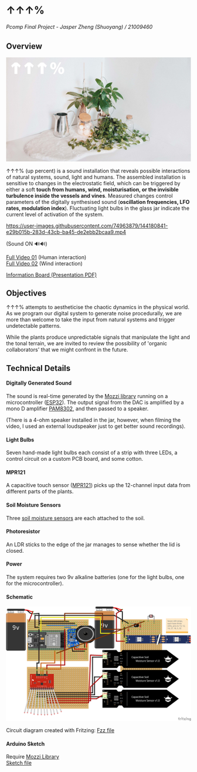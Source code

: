 # ↑↑↑%  
###### Pcomp Final Project - Jasper Zheng (Shuoyang) / 21009460  

## Overview

<img src="graphics/up_01.jpg">    

↑↑↑% (up percent) is a sound installation that reveals possible interactions of natural systems, sound, light and humans. The assembled installation is sensitive to changes in the electrostatic field, which can be triggered by either a soft **touch from humans, wind, moisturisation, or the invisible turbulence inside the vessels and vines**. Measured changes control parameters of the digitally synthesised sound (**oscillation frequencies, LFO rates, modulation index**). Fluctuating light bulbs in the glass jar indicate the current level of activation of the system.  

https://user-images.githubusercontent.com/74963879/144180841-e29b015b-283d-43cb-ba45-de2ebb2bcaa9.mp4

(Sound ON 🔊🔊)

[Full Video 01](https://youtu.be/vGd-JQdAmYI) (Human interaction)  
[Full Video 02](https://youtu.be/jQ1evAxYSqI) (Wind interaction)  

[Information Board (Presentation PDF)](https://github.com/msc-creative-computing/p-comp-jasper-zheng/blob/main/week_final/graphics/README.md)  


## Objectives  

↑↑↑% attempts to aestheticise the chaotic dynamics in the physical world. As we program our digital system to generate noise procedurally, we are more than welcome to take the input from natural systems and trigger undetectable patterns.  

While the plants produce unpredictable signals that manipulate the light and the tonal terrain, we are invited to review the possibility of 'organic collaborators' that we might confront in the future.  



## Technical Details  

#### Digitally Generated Sound  
The sound is real-time generated by the [Mozzi library](https://github.com/sensorium/Mozzi) running on a microcontroller ([ESP32](https://www.espressif.com/en/products/socs/esp32)). The output signal from the DAC is amplified by a mono D amplifier [PAM8302](https://www.adafruit.com/product/2130), and then passed to a speaker.  

(There is a 4-ohm speaker installed in the jar, however, when filming the video, I used an external loudspeaker just to get better sound recordings).  

#### Light Bulbs  
Seven hand-made light bulbs each consist of a strip with three LEDs, a control circuit on a custom PCB board, and some cotton.  

#### MPR121  
A capacitive touch sensor ([MPR121](https://learn.adafruit.com/adafruit-mpr121-12-key-capacitive-touch-sensor-breakout-tutorial/wiring)) picks up the 12-channel input data from different parts of the plants.  

#### Soil Moisture Sensors  
Three [soil moisture sensors](https://wiki.dfrobot.com/Capacitive_Soil_Moisture_Sensor_SKU_SEN0193) are each attached to the soil.  

#### Photoresistor  
An LDR sticks to the edge of the jar manages to sense whether the lid is closed.

#### Power  
The system requires two 9v alkaline batteries (one for the light bulbs, one for the microcontroller).  

#### Schematic  
<img src="assemble/schematic_bb.png" width = '700'>  

Circuit diagram created with Fritzing: [Fzz file](https://github.com/msc-creative-computing/p-comp-jasper-zheng/blob/main/week_final/assemble/schematic.fzz)  

#### Arduino Sketch  
Require [Mozzi Library](https://github.com/sensorium/Mozzi#installation)    
[Sketch file](https://github.com/msc-creative-computing/p-comp-jasper-zheng/blob/main/week_final/assemble/pcomp_final/pcomp_final.ino)
